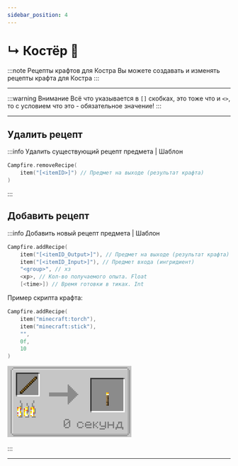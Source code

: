 ```yaml
---
sidebar_position: 4
---
```


# ↳ Костёр 🧺

:::note Рецепты крафтов для Костра
Вы можете создавать и изменять рецепты крафта для Костра
:::

---

:::warning Внимание
Всё что указывается в `[]` скобках, это тоже что и `<>`, то с условием что это - обязательное значение!
:::

---

## Удалить рецепт

:::info Удалить существующий рецепт предмета | Шаблон

```kts
Campfire.removeRecipe(
	item("[<itemID>]") // Предмет на выходе (результат крафта)
)
```

:::

## Добавить рецепт

:::info Добавить новый рецепт предмета | Шаблон

```kts
Campfire.addRecipe(
	item("[<itemID_Output>]"), // Предмет на выходе (результат крафта)
	item("[<itemID_Input>]"), // Предмет входа (ингридиент)
	"<group>", // хз
	<xp>, // Кол-во получаемого опыта. Float
	[<time>]) // Время готовки в тиках. Int
```

Пример скрипта крафта:

```kts
Campfire.addRecipe(
	item("minecraft:torch"),
	item("minecraft:stick"),
	"",
	0f,
	10
)
```

![Рецепт на Костре](../../.resourses/campfire_recipe.png)

:::

---
